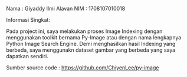 Nama : Giyaddy Ilmi Alavan
NIM : 1708107010018

Informasi Singkat:

Pada project ini, saya melakukan proses Image Indexing dengan menggunakan
toolkit bernama Py-Image atau dengan nama lengkapnya Python Image Search
Engine. Demi menghasilkan hasil Indexing yang berbeda, saya menggunakn dataset
gambar yang berbeda yang saya dapatkan sendiri.

Sumber source code : https://github.com/ChiyenLee/py-image